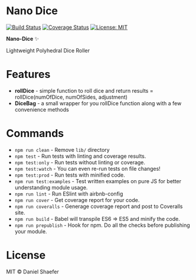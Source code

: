 # Nano Dice

[![Build Status](https://travis-ci.com/shaefer/nano-dice.svg?branch=master)](https://travis-ci.com/shaefer/nano-dice)
[![Coverage Status](https://coveralls.io/repos/github/shaefer/nano-dice/badge.svg?branch=master)](https://coveralls.io/github/shaefer/nano-dice?branch=master)
[![License: MIT](https://img.shields.io/badge/License-MIT-blue.svg)](https://opensource.org/licenses/MIT)

**Nano-Dice** ✨

Lightweight Polyhedral Dice Roller

# Features

* **rollDice** - simple function to roll dice and return results = rollDice(numOfDice, numOfSides, adjustment)
* **DiceBag** - a small wrapper for you rollDice function along with a few convenience methods

# Commands
- `npm run clean` - Remove `lib/` directory
- `npm test` - Run tests with linting and coverage results.
- `npm test:only` - Run tests without linting or coverage.
- `npm test:watch` - You can even re-run tests on file changes!
- `npm test:prod` - Run tests with minified code.
- `npm run test:examples` - Test written examples on pure JS for better understanding module usage.
- `npm run lint` - Run ESlint with airbnb-config
- `npm run cover` - Get coverage report for your code.
- `npm run coveralls` - Generage coverage report and post to Coveralls site.
- `npm run build` - Babel will transpile ES6 => ES5 and minify the code.
- `npm run prepublish` - Hook for npm. Do all the checks before publishing your module.

# License

MIT © Daniel Shaefer
